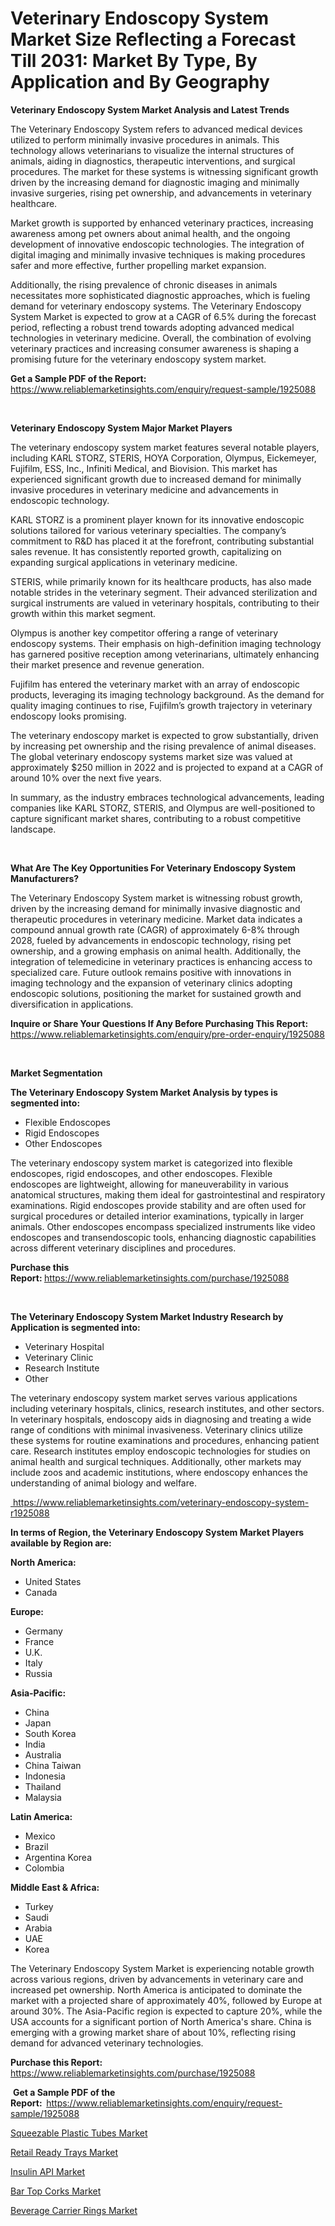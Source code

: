 <p><h1>Veterinary Endoscopy System Market Size Reflecting a Forecast Till 2031: Market By Type, By Application and By Geography</h1></p><p><strong>Veterinary Endoscopy System Market Analysis and Latest Trends</strong></p>
<p><p>The Veterinary Endoscopy System refers to advanced medical devices utilized to perform minimally invasive procedures in animals. This technology allows veterinarians to visualize the internal structures of animals, aiding in diagnostics, therapeutic interventions, and surgical procedures. The market for these systems is witnessing significant growth driven by the increasing demand for diagnostic imaging and minimally invasive surgeries, rising pet ownership, and advancements in veterinary healthcare.</p><p>Market growth is supported by enhanced veterinary practices, increasing awareness among pet owners about animal health, and the ongoing development of innovative endoscopic technologies. The integration of digital imaging and minimally invasive techniques is making procedures safer and more effective, further propelling market expansion.</p><p>Additionally, the rising prevalence of chronic diseases in animals necessitates more sophisticated diagnostic approaches, which is fueling demand for veterinary endoscopy systems. The Veterinary Endoscopy System Market is expected to grow at a CAGR of 6.5% during the forecast period, reflecting a robust trend towards adopting advanced medical technologies in veterinary medicine. Overall, the combination of evolving veterinary practices and increasing consumer awareness is shaping a promising future for the veterinary endoscopy system market.</p></p>
<p><strong>Get a Sample PDF of the Report:&nbsp;</strong> <a href="https://www.reliablemarketinsights.com/enquiry/request-sample/1925088?utm_campaign=1763&utm_medium=2&utm_source=Github&utm_content=ia&utm_term=24102024&utm_id=veterinary-endoscopy-system">https://www.reliablemarketinsights.com/enquiry/request-sample/1925088</a></p>
<p>&nbsp;</p>
<p><strong>Veterinary Endoscopy System Major Market Players</strong></p>
<p><p>The veterinary endoscopy system market features several notable players, including KARL STORZ, STERIS, HOYA Corporation, Olympus, Eickemeyer, Fujifilm, ESS, Inc., Infiniti Medical, and Biovision. This market has experienced significant growth due to increased demand for minimally invasive procedures in veterinary medicine and advancements in endoscopic technology.</p><p>KARL STORZ is a prominent player known for its innovative endoscopic solutions tailored for various veterinary specialties. The company’s commitment to R&D has placed it at the forefront, contributing substantial sales revenue. It has consistently reported growth, capitalizing on expanding surgical applications in veterinary medicine.</p><p>STERIS, while primarily known for its healthcare products, has also made notable strides in the veterinary segment. Their advanced sterilization and surgical instruments are valued in veterinary hospitals, contributing to their growth within this market segment.</p><p>Olympus is another key competitor offering a range of veterinary endoscopy systems. Their emphasis on high-definition imaging technology has garnered positive reception among veterinarians, ultimately enhancing their market presence and revenue generation.</p><p>Fujifilm has entered the veterinary market with an array of endoscopic products, leveraging its imaging technology background. As the demand for quality imaging continues to rise, Fujifilm’s growth trajectory in veterinary endoscopy looks promising.</p><p>The veterinary endoscopy market is expected to grow substantially, driven by increasing pet ownership and the rising prevalence of animal diseases. The global veterinary endoscopy systems market size was valued at approximately $250 million in 2022 and is projected to expand at a CAGR of around 10% over the next five years.</p><p>In summary, as the industry embraces technological advancements, leading companies like KARL STORZ, STERIS, and Olympus are well-positioned to capture significant market shares, contributing to a robust competitive landscape.</p></p>
<p>&nbsp;</p>
<p><strong>What Are The Key Opportunities For Veterinary Endoscopy System Manufacturers?</strong></p>
<p><p>The Veterinary Endoscopy System market is witnessing robust growth, driven by the increasing demand for minimally invasive diagnostic and therapeutic procedures in veterinary medicine. Market data indicates a compound annual growth rate (CAGR) of approximately 6-8% through 2028, fueled by advancements in endoscopic technology, rising pet ownership, and a growing emphasis on animal health. Additionally, the integration of telemedicine in veterinary practices is enhancing access to specialized care. Future outlook remains positive with innovations in imaging technology and the expansion of veterinary clinics adopting endoscopic solutions, positioning the market for sustained growth and diversification in applications.</p></p>
<p><strong>Inquire or Share Your Questions If Any Before Purchasing This Report:</strong> <a href="https://www.reliablemarketinsights.com/enquiry/pre-order-enquiry/1925088?utm_campaign=1763&utm_medium=2&utm_source=Github&utm_content=ia&utm_term=24102024&utm_id=veterinary-endoscopy-system">https://www.reliablemarketinsights.com/enquiry/pre-order-enquiry/1925088</a></p>
<p>&nbsp;</p>
<p><strong>Market Segmentation</strong></p>
<p><strong>The Veterinary Endoscopy System Market Analysis by types is segmented into:</strong></p>
<p><ul><li>Flexible Endoscopes</li><li>Rigid Endoscopes</li><li>Other Endoscopes</li></ul></p>
<p><p>The veterinary endoscopy system market is categorized into flexible endoscopes, rigid endoscopes, and other endoscopes. Flexible endoscopes are lightweight, allowing for maneuverability in various anatomical structures, making them ideal for gastrointestinal and respiratory examinations. Rigid endoscopes provide stability and are often used for surgical procedures or detailed interior examinations, typically in larger animals. Other endoscopes encompass specialized instruments like video endoscopes and transendoscopic tools, enhancing diagnostic capabilities across different veterinary disciplines and procedures.</p></p>
<p><strong>Purchase this Report:&nbsp;</strong><a href="https://www.reliablemarketinsights.com/purchase/1925088?utm_campaign=1763&utm_medium=2&utm_source=Github&utm_content=ia&utm_term=24102024&utm_id=veterinary-endoscopy-system">https://www.reliablemarketinsights.com/purchase/1925088</a></p>
<p>&nbsp;</p>
<p><strong>The Veterinary Endoscopy System Market Industry Research by Application is segmented into:</strong></p>
<p><ul><li>Veterinary Hospital</li><li>Veterinary Clinic</li><li>Research Institute</li><li>Other</li></ul></p>
<p><p>The veterinary endoscopy system market serves various applications including veterinary hospitals, clinics, research institutes, and other sectors. In veterinary hospitals, endoscopy aids in diagnosing and treating a wide range of conditions with minimal invasiveness. Veterinary clinics utilize these systems for routine examinations and procedures, enhancing patient care. Research institutes employ endoscopic technologies for studies on animal health and surgical techniques. Additionally, other markets may include zoos and academic institutions, where endoscopy enhances the understanding of animal biology and welfare.</p></p>
<p><a href="https://www.reliablemarketinsights.com/veterinary-endoscopy-system-r1925088?utm_campaign=1763&utm_medium=2&utm_source=Github&utm_content=ia&utm_term=24102024&utm_id=veterinary-endoscopy-system">&nbsp;https://www.reliablemarketinsights.com/veterinary-endoscopy-system-r1925088</a></p>
<p><strong>In terms of Region, the Veterinary Endoscopy System Market Players available by Region are:</strong></p>
<p>
    <p> <strong> North America: </strong>
        <ul>
            <li>United States</li>
            <li>Canada</li>
        </ul>
        </p> 
    <p> <strong> Europe: </strong>
        <ul>
            <li>Germany</li>
            <li>France</li>
            <li>U.K.</li>
            <li>Italy</li>
            <li>Russia</li>
        </ul>
        </p> 
    <p> <strong> Asia-Pacific: </strong>
        <ul>
            <li>China</li>
            <li>Japan</li>
            <li>South Korea</li>
            <li>India</li>
            <li>Australia</li>
            <li>China Taiwan</li>
            <li>Indonesia</li>
            <li>Thailand</li>
            <li>Malaysia</li>
        </ul>
        </p> 
    <p> <strong> Latin America: </strong>
        <ul>
            <li>Mexico</li>
            <li>Brazil</li>
            <li>Argentina Korea</li>
            <li>Colombia</li>
        </ul>
        </p> 
    <p> <strong> Middle East & Africa: </strong>
        <ul>
            <li>Turkey</li>
            <li>Saudi</li>
            <li>Arabia</li>
            <li>UAE</li>
            <li>Korea</li>
        </ul>
    </p>
    </p>
<p><p>The Veterinary Endoscopy System Market is experiencing notable growth across various regions, driven by advancements in veterinary care and increased pet ownership. North America is anticipated to dominate the market with a projected share of approximately 40%, followed by Europe at around 30%. The Asia-Pacific region is expected to capture 20%, while the USA accounts for a significant portion of North America's share. China is emerging with a growing market share of about 10%, reflecting rising demand for advanced veterinary technologies.</p></p>
<p><strong>Purchase this Report: </strong><a href="https://www.reliablemarketinsights.com/purchase/1925088?utm_campaign=1763&utm_medium=2&utm_source=Github&utm_content=ia&utm_term=24102024&utm_id=veterinary-endoscopy-system">https://www.reliablemarketinsights.com/purchase/1925088</a></p>
<p>&nbsp;<strong>Get a Sample PDF of the Report:&nbsp;&nbsp;</strong><a href="https://www.reliablemarketinsights.com/enquiry/request-sample/1925088?utm_campaign=1763&utm_medium=2&utm_source=Github&utm_content=ia&utm_term=24102024&utm_id=veterinary-endoscopy-system">https://www.reliablemarketinsights.com/enquiry/request-sample/1925088</a></p>
<p><strong></strong></p>
<p><p><a href="https://www.linkedin.com/pulse/squeezable-plastic-tubes-market-global-regional-analysis-ulmse?utm_campaign=1763&utm_medium=2&utm_source=Github&utm_content=ia&utm_term=24102024&utm_id=veterinary-endoscopy-system">Squeezable Plastic Tubes Market</a></p><p><a href="https://www.linkedin.com/pulse/pulse-retail-ready-trays-rhythms-change-market-resonance-2024-2031-03gbe?utm_campaign=1763&utm_medium=2&utm_source=Github&utm_content=ia&utm_term=24102024&utm_id=veterinary-endoscopy-system">Retail Ready Trays Market</a></p><p><a href="https://www.linkedin.com/pulse/global-insulin-api-market-trends-forecasts-strategic-analysis-osugf?utm_campaign=1763&utm_medium=2&utm_source=Github&utm_content=ia&utm_term=24102024&utm_id=veterinary-endoscopy-system">Insulin API Market</a></p><p><a href="https://www.linkedin.com/pulse/insights-bar-top-corks-market-size-which-expanding-88-cagr-liqve?utm_campaign=1763&utm_medium=2&utm_source=Github&utm_content=ia&utm_term=24102024&utm_id=veterinary-endoscopy-system">Bar Top Corks Market</a></p><p><a href="https://www.linkedin.com/pulse/booming-beverage-carrier-rings-market-sector-analysis-qlkse?utm_campaign=1763&utm_medium=2&utm_source=Github&utm_content=ia&utm_term=24102024&utm_id=veterinary-endoscopy-system">Beverage Carrier Rings Market</a></p></p>